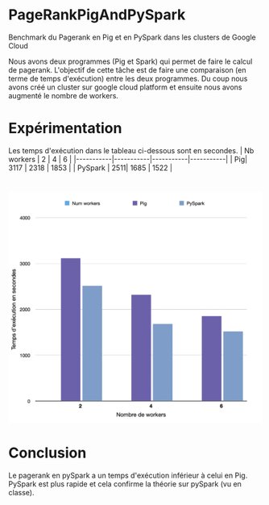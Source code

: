 # PageRankPigAndPySpark
Benchmark du Pagerank en Pig et en PySpark dans les clusters de Google Cloud

Nous avons deux programmes (Pig et Spark) qui permet de faire le calcul de pagerank.
L'objectif de cette tâche est de faire une comparaison (en terme de temps d'exécution) entre les deux programmes. Du coup nous avons créé un cluster sur google cloud platform et ensuite nous avons augmenté le nombre de workers.
# Expérimentation
Les temps d'exécution dans le tableau ci-dessous sont en secondes.
| Nb workers | 2 | 4 | 6 |
|-----------|-----------|-----------|-----------|
| Pig| 3117 | 2318 | 1853 |
| PySpark | 2511| 1685 | 1522 |
#
![Le graphique du benchmark](graphic.png)
# Conclusion
Le pagerank en pySpark a un temps d'exécution inférieur à celui en Pig. PySpark est plus rapide et cela confirme la théorie sur pySpark (vu en classe).

